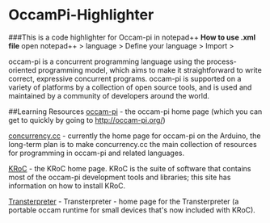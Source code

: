 OccamPi-Highlighter
===================

###This is a code highlighter for Occam-pi in notepad++
**How to use .xml file**
  open notepad++ > language > Define your language > Import > 

occam-pi is a concurrent programming language using the process-oriented programming model, which aims to make it straightforward to write correct, expressive concurrent programs. occam-pi is supported on a variety of platforms by a collection of open source tools, and is used and maintained by a community of developers around the world.

##Learning Resources 
[occam-pi](http://pop-users.org/occam-pi/LearningResources/) - the occam-pi home page (which you can get to quickly by going to http://occam-pi.org/)

[concurrency.cc](http://concurrency.cc/) - currently the home page for occam-pi on the Arduino, the long-term plan is to make concurrency.cc the main collection of resources for programming in occam-pi and related languages.

[KRoC](http://projects.cs.kent.ac.uk/projects/kroc/trac/) - the KRoC home page. KRoC is the suite of software that contains most of the occam-pi development tools and libraries; this site has information on how to install KRoC.

[Transterpreter](http://www.transterpreter.org/) - Transterpreter - home page for the Transterpreter (a portable occam runtime for small devices that's now included with KRoC).
